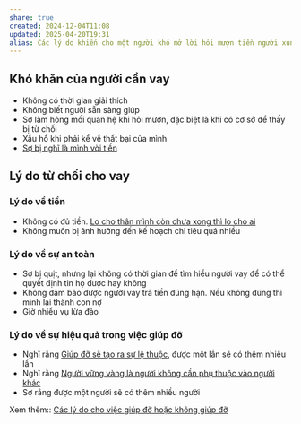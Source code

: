 ```yaml
---
share: true
created: 2024-12-04T11:08
updated: 2025-04-20T19:31
alias: Các lý do khiến cho một người khó mở lời hỏi mượn tiền người xung quanh
---
```

## Khó khăn của người cần vay
- Không có thời gian giải thích
- Không biết người sẵn sàng giúp
- Sợ làm hỏng mối quan hệ khi hỏi mượn, đặc biệt là khi có cơ sở để thấy bị từ chối
- Xấu hổ khi phải kể về thất bại của mình
- [Sợ bị nghĩ là mình vòi tiền](../../../%F0%9F%93%9CT%C3%A0i%20nguy%C3%AAn/Ni%E1%BB%81m%20tin,%20di%E1%BB%85n%20ng%C3%B4n/%C4%90%C3%A1nh%20gi%C3%A1/Kh%C3%B4ng%20mu%E1%BB%91n%20cho%20ng%C6%B0%E1%BB%9Di%20kh%C3%A1c%20bi%E1%BA%BFt%20t%C3%ACnh%20h%C3%ACnh%20n%E1%BB%A3%20v%C3%AC%20s%E1%BB%A3%20b%E1%BB%8B%20ngh%C4%A9%20l%C3%A0%20m%C3%ACnh%20v%C3%B2i%20ti%E1%BB%81n.md)

## Lý do từ chối cho vay
### Lý do về tiền
- Không có đủ tiền. [Lo cho thân mình còn chưa xong thì lo cho ai](../../../%F0%9F%93%9CT%C3%A0i%20nguy%C3%AAn/Ni%E1%BB%81m%20tin,%20di%E1%BB%85n%20ng%C3%B4n/C%C3%A1%20nh%C3%A2n/Lo%20cho%20th%C3%A2n%20m%C3%ACnh%20c%C3%B2n%20ch%C6%B0a%20xong%20th%C3%AC%20lo%20cho%20ai.md)
- Không muốn bị ảnh hưởng đến kế hoạch chi tiêu quá nhiều

### Lý do về sự an toàn
- Sợ bị quịt, nhưng lại không có thời gian để tìm hiểu người vay để có thể quyết định tin họ được hay không
- Không đảm bảo được người vay trả tiền đúng hạn. Nếu không đúng thì mình lại thành con nợ
- Giờ nhiều vụ lừa đảo 

### Lý do về sự hiệu quả trong việc giúp đỡ
- Nghĩ rằng [Giúp đỡ sẽ tạo ra sự lệ thuộc](../../../%F0%9F%93%9CT%C3%A0i%20nguy%C3%AAn/Ni%E1%BB%81m%20tin,%20di%E1%BB%85n%20ng%C3%B4n/Gi%C3%BAp%20%C4%91%E1%BB%A1/Gi%C3%BAp%20%C4%91%E1%BB%A1%20s%E1%BA%BD%20t%E1%BA%A1o%20ra%20s%E1%BB%B1%20l%E1%BB%87%20thu%E1%BB%99c.md), được một lần sẽ có thêm nhiều lần
- Nghĩ rằng [Người vững vàng là người không cần phụ thuộc vào người khác](../../../%F0%9F%93%9CT%C3%A0i%20nguy%C3%AAn/Ni%E1%BB%81m%20tin,%20di%E1%BB%85n%20ng%C3%B4n/Gi%C3%BAp%20%C4%91%E1%BB%A1/Ng%C6%B0%E1%BB%9Di%20v%E1%BB%AFng%20v%C3%A0ng%20l%C3%A0%20ng%C6%B0%E1%BB%9Di%20kh%C3%B4ng%20c%E1%BA%A7n%20ph%E1%BB%A5%20thu%E1%BB%99c%20v%C3%A0o%20ng%C6%B0%E1%BB%9Di%20kh%C3%A1c.md)
- Sợ rằng được một người sẽ có thêm nhiều người

Xem thêm:: [Các lý do cho việc giúp đỡ hoặc không giúp đỡ](./Ni%E1%BB%81m%20tin/C%C3%A1c%20l%C3%BD%20do%20cho%20vi%E1%BB%87c%20gi%C3%BAp%20%C4%91%E1%BB%A1%20ho%E1%BA%B7c%20kh%C3%B4ng%20gi%C3%BAp%20%C4%91%E1%BB%A1.md)